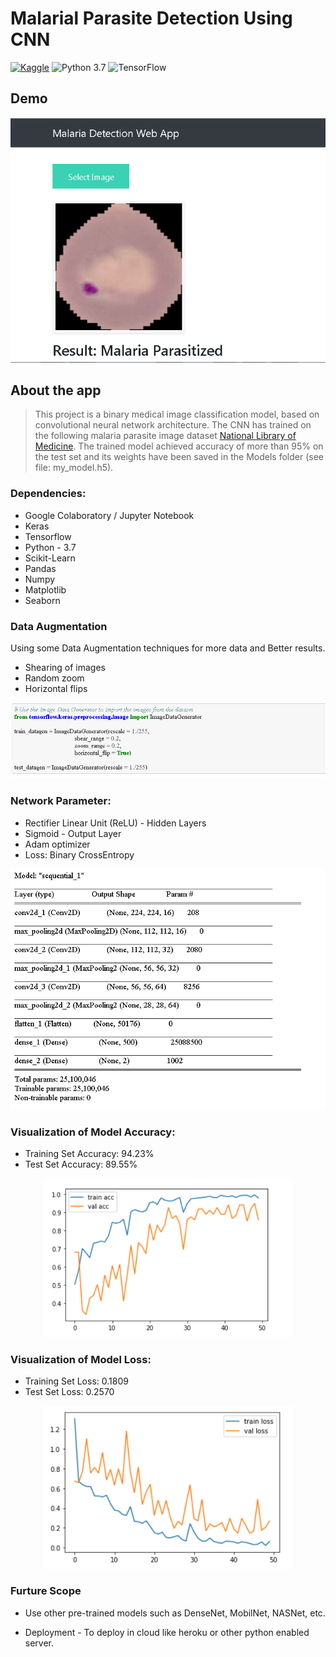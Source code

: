 # Malarial Parasite Detection Using CNN
 [![Kaggle](https://img.shields.io/badge/Dataset-Kaggle-blue.svg)](https://www.kaggle.com/tongpython/cat-and-dog) ![Python 3.7](https://img.shields.io/badge/Python-3.6-brightgreen.svg) ![TensorFlow](https://img.shields.io/badge/Library-TensorFlow-orange.svg)

## Demo

<p align='center'>
 
 <img src = "https://github.com/diwakarDrs/DeepLearning-Projects/blob/main/Malarial_cell_detection/ReadME/App.PNG" width = 600 alt="malaria">
 </p>

## About the app
> This project is a binary medical image classification model, based on convolutional neural network architecture.
The CNN has trained on the following malaria parasite image dataset  <a href="https://ceb.nlm.nih.gov/repositories/malaria-datasets/">National Library of Medicine</a>.
The trained model achieved accuracy of more than 95% on the test set and its weights have been saved in the Models folder (see file: my_model.h5). 


### Dependencies:
* Google Colaboratory / Jupyter Notebook
* Keras
* Tensorflow
* Python - 3.7
* Scikit-Learn
* Pandas
* Numpy
* Matplotlib
* Seaborn

### Data Augmentation
Using some Data Augmentation techniques for more data and Better results.
* Shearing of images
* Random zoom
* Horizontal flips


<p align='center'>
 
 <img src = "https://github.com/diwakarDrs/DeepLearning-Projects/blob/main/Malarial_cell_detection/ReadME/data.PNG" width = 600 alt="Data_Augmentation">
 </p>
 
 ### Network Parameter:
* Rectifier Linear Unit (ReLU) - Hidden Layers
* Sigmoid - Output Layer
* Adam optimizer
* Loss: Binary CrossEntropy

<p align='center'>
 
 <img src = "https://github.com/diwakarDrs/DeepLearning-Projects/blob/main/Malarial_cell_detection/ReadME/act.PNG" width = 600 alt="malaria">
 </p>


### Visualization of Model Accuracy:
* Training Set Accuracy: 94.23%
* Test Set Accuracy: 89.55%

<p align='center'>
 
 <img src = "https://github.com/diwakarDrs/DeepLearning-Projects/blob/main/Malarial_cell_detection/ReadME/acc.PNG" width = 400 alt="accuracy">
 </p>

### Visualization of Model Loss:
* Training Set Loss: 0.1809
* Test Set Loss: 0.2570

<p align='center'>
 <img src = "https://github.com/diwakarDrs/DeepLearning-Projects/blob/main/Malarial_cell_detection/ReadME/loss.PNG" width = 400 alt="loss">
 </p>


### Furture Scope

* Use other pre-trained models such as DenseNet, MobilNet, NASNet, etc.

* Deployment - To deploy in cloud like heroku or other python enabled server. 


